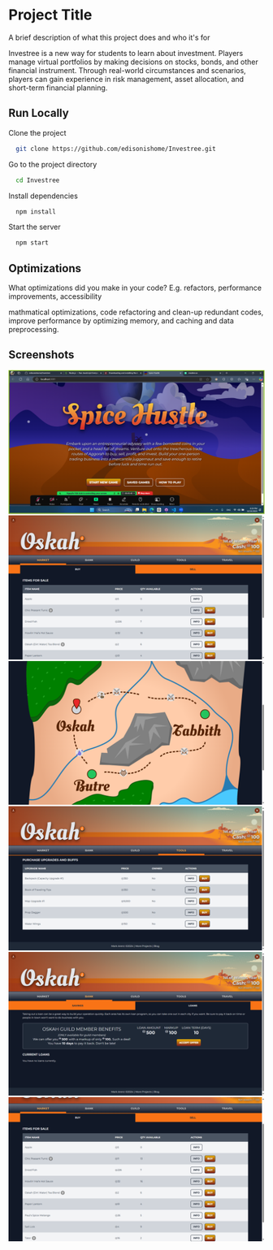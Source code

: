 
# Project Title

A brief description of what this project does and who it's for

Investree is a new way for students to learn about investment. Players manage virtual portfolios by making decisions on stocks, bonds, and other financial instrument. Through real-world circumstances and scenarios, players can gain experience in risk management, asset allocation, and short-term financial planning.
## Run Locally

Clone the project

```bash
  git clone https://github.com/edisonishome/Investree.git
```

Go to the project directory

```bash
  cd Investree
```

Install dependencies

```bash
  npm install
```

Start the server

```bash
  npm start
```


## Optimizations

What optimizations did you make in your code? E.g. refactors, performance improvements, accessibility

mathmatical optimizations, code refactoring and clean-up redundant codes, improve performance by optimizing memory, and caching and data preprocessing.
## Screenshots

![App Screenshot](./src/img/screen1.png)
![App Screenshot](./src/img/Screenshot%202024-10-12%20205954.png)
![App Screenshot](./src/img/Screenshot%202024-10-12%20210205.png)
![App Screenshot](./src/img/Screenshot%202024-10-12%20210209.png)
![App Screenshot](./src/img/Screenshot%202024-10-12%20210219.png)
![App Screenshot](./src/img/Screenshot%202024-10-12%20210224.png)
